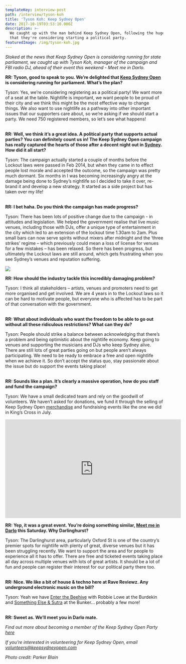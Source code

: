 ```yaml
---
templateKey: interview-post
path: /interview/tyson-koh
title: 'Tyson Koh: Keep Sydney Open'
date: 2017-10-19T03:53:10.000Z
description: >-
  We caught up with the man behind Keep Sydney Open, following the huge news
  that they're considering starting a political party.
featuredImage: /img/tyson-koh.jpg
---
```

_Stoked at the news that Keep Sydney Open is considering running for state parliament, we caught up with Tyson Koh, manager of the campaign and FBI radio DJ, ahead of their event this weekend - Meet me in Darlo._

**RR: Tyson, good to speak to you. We’re delighted that [Keep Sydney Open](https://www.facebook.com/KeepSydneyOpen/) is considering running for parliament. What’s the plan?**

Tyson: Yes, we’re considering registering as a political party! We want more of a seat at the table. Nightlife is important, we want people to be proud of their city and we think this might be the most effective way to change things. We also want to use nightlife as a pathway into other important issues that our supporters care about, so we’re asking if we should start a party. We need 750 registered members, so let’s see what happens!
<br><br> 

**RR: Well, we think it’s a great idea. A political party that supports actual parties? You can definitely count us in! The Keep Sydney Open campaign has really captured the hearts of those after a decent night out in [Sydney](https://www.ravereviewz.net/Events-Location/Sydney). How did it all start?**

Tyson: The campaign actually started a couple of months before the Lockout laws were passed in Feb 2014, but when they came in to effect people lost morale and accepted the outcome, so the campaign was pretty much dormant.  Six months in I was becoming increasingly angry at the damage being done to Sydney’s nightlife so I decided to take it over, re-brand it and develop a new strategy. It started as a side project but has taken over my life!
<br><br>

**RR: I bet haha. Do you think the campaign has made progress?**

Tyson: There has been lots of positive change due to the campaign - in attitudes and legislation. We helped the government realise that live music venues, including those with DJs, offer a unique type of entertainment in the city which led to an extension of the lockout time 1.30am to 2am. Plus small bars can now serve spirits without mixers after midnight and the ‘three strikes’ regime – which previously could mean a loss of license for venues for a few mistakes – has been relaxed. So there has been progress, but ultimately the Lockout laws are still around, which gets frustrating when you see Sydney’s venues and reputation suffering.

![](/img/keep-sydney-open-rally.jpg)

**RR: How should the industry tackle this incredibly damaging problem?**

Tyson: I think all stakeholders – artists, venues and promoters need to get more organised and get involved. We are 4 years in to the Lockout laws so it can be hard to motivate people, but everyone who is affected has to be part of that conversation with the government.
<br><br> 

**RR: What about individuals who want the freedom to be able to go out without all these ridiculous restrictions? What can they do?**

Tyson: People should strike a balance between acknowledging that there’s a problem and being optimistic about the nightlife economy. Keep going to venues and supporting the musicians and DJs who keep Sydney alive. There are still lots of great parties going on but people aren’t always participating. We need to be ready to embrace a free and open nightlife when we achieve it. So don’t accept the status quo, stay passionate about the issue but do support the events taking place!
<br><br>

**RR: Sounds like a plan. It’s clearly a massive operation, how do you staff and fund the campaign?**

Tyson: We have a small dedicated team and rely on the goodwill of volunteers. We haven’t asked for donations, we fund it through the selling of Keep Sydney Open [merchandise](https://l.facebook.com/l.php?u=http%3A%2F%2Fkeepsydneyopen.merchfanstores.com%2F&h=ATNDcysQsSpaS1DnziazkVfIgbCXE77MHSi8K3dow-KfszuObihdNJ0ojd94KZw42QmCeuYW21rTfZqlRgr2Pv6cpr0aoznN7X-RBC-DiVo2TuRkz1liXOSzdLu7fnVMlCTRk8VW) and fundraising events like the one we did in King’s Cross in July.

<iframe src="https://www.facebook.com/plugins/video.php?href=https%3A%2F%2Fwww.facebook.com%2FKeepSydneyOpen%2Fvideos%2F1622242407808632%2F&show_text=0&width=560" width="560" height="315" style="border:none;overflow:hidden" scrolling="no" frameborder="0" allowTransparency="true" allowFullScreen="true"></iframe>

**RR: Yep, it was a great event. You’re doing something similar, [Meet me in Darlo](https://www.facebook.com/events/292009331276595/?acontext=%7B%22source%22%3A5%2C%22page_id_source%22%3A710458675653681%2C%22action_history%22%3A%5B%7B%22surface%22%3A%22page%22%2C%22mechanism%22%3A%22main_list%22%2C%22extra_data%22%3A%22%7B%5C%22pag) this Saturday. Why Darlinghurst?**

Tyson: The Darlinghurst area, particularly Oxford St is one of the country’s premier spots for nightlife with plenty of great, diverse venues but it has been struggling recently. We want to support the area and for people to experience all it has to offer. There are free and ticketed events taking place all day across multiple venues with lots of great artists. It should be a lot of fun and people can register their interest for our political party there too.
<br><br> 

**RR: Nice. We like a bit of house & techno here at Rave Reviewz. Any underground electronic music on the bill?**

Tyson: Yeah we have [Enter the Beehive](https://www.facebook.com/events/1520321968053994/) with Robbie Lowe at the Burdekin and [Something Else & Sutra](https://www.facebook.com/events/1907952689523000/) at the Bunker… probably a few more!
<br><br>

**RR: Sweet as. We’ll meet you in Darlo mate.**

_Find out more about becoming a member of the Keep Sydney Open Party [here](https://keepsydneyopen.com/)_

_If you’re interested in volunteering for Keep Sydney Open, email [volunteers@keepsydneyopen.com](volunteers@keepsydneyopen.com)_

_Photo credit: Parker Blain_

